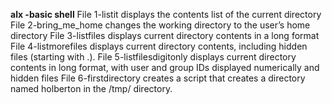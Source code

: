 **alx -basic shell**
File 1-listit displays the contents list of the current directory
File 2-bring_me_home changes the working directory to the user’s home directory
File 3-listfiles displays current directory contents in a long format
File 4-listmorefiles displays current directory contents, including hidden files (starting with .).
File 5-listfilesdigitonly displays current directory contents in long format, with user and group IDs displayed numerically and hidden files
File 6-firstdirectory creates a script that creates a directory named holberton in the /tmp/ directory.